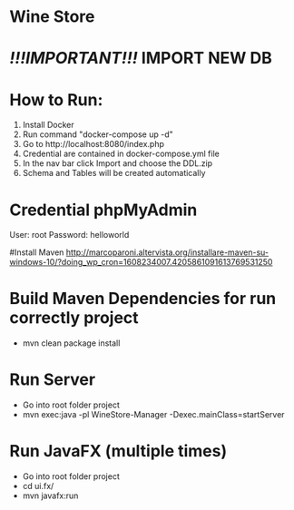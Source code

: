 # Wine Store

# *!!!IMPORTANT!!!* IMPORT NEW DB

# How to Run:

1. Install Docker
2. Run command "docker-compose up -d"
3. Go to http://localhost:8080/index.php
4. Credential are contained in docker-compose.yml file 
5. In the nav bar click Import and choose the DDL.zip
6. Schema and Tables will be created automatically

# Credential phpMyAdmin

User: root 
Password: helloworld


#Install Maven 
http://marcoparoni.altervista.org/installare-maven-su-windows-10/?doing_wp_cron=1608234007.4205861091613769531250

# Build Maven Dependencies for run correctly project
- mvn clean package install 

# Run Server
- Go into root folder project
- mvn exec:java -pl WineStore-Manager -Dexec.mainClass=startServer

# Run JavaFX (multiple times)

- Go into root folder project
- cd ui.fx/
- mvn javafx:run